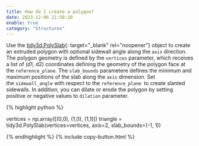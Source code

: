 ```yaml
---
title: How do I create a polygon?
date: 2023-12-06 21:58:10
enable: true
category: "Structures"
---
```

Use the&nbsp;[tidy3d.PolySlab](https://docs.flexcompute.com/projects/tidy3d/en/latest/_autosummary/tidy3d.PolySlab.html){: target="_blank" rel="noopener"}&nbsp;object to create an extruded polygon with optional sidewall angle along the `axis` direction. The polygon geometry is defined by the&nbsp;`vertices` parameter, which receives a list of (d1, d2) coordinates defining the geometry of the polygon face at the&nbsp;`reference_plane`. The&nbsp;`slab_bounds`&nbsp;parametere defines the minimum and maximum positions of the slab along the&nbsp;`axis` dimension. Set the&nbsp;`sidewall_angle` with respect to the `reference_plane `to create slanted sidewalls. In addition, you can dilate or erode the polygon by setting positive or negative values to&nbsp;`dilation` parameter.

<div markdown class="code-snippet">{% highlight python %}

vertices = np.array([(0,0), (1,0), (1,1)])
triangle = tidy3d.PolySlab(vertices=vertices, axis=2, slab_bounds=(-1, 1))

{% endhighlight %}
{% include copy-button.html %}</div>
